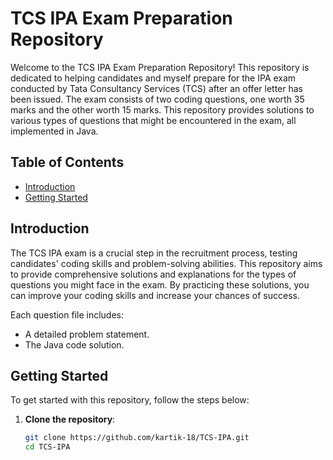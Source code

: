 # TCS IPA Exam Preparation Repository

Welcome to the TCS IPA Exam Preparation Repository! This repository is dedicated to helping candidates and myself prepare for the IPA exam conducted by Tata Consultancy Services (TCS) after an offer letter has been issued. The exam consists of two coding questions, one worth 35 marks and the other worth 15 marks. This repository provides solutions to various types of questions that might be encountered in the exam, all implemented in Java.

## Table of Contents

- [Introduction](#introduction)
- [Getting Started](#getting-started)

## Introduction

The TCS IPA exam is a crucial step in the recruitment process, testing candidates' coding skills and problem-solving abilities. This repository aims to provide comprehensive solutions and explanations for the types of questions you might face in the exam. By practicing these solutions, you can improve your coding skills and increase your chances of success.

Each question file includes:
- A detailed problem statement.
- The Java code solution.

## Getting Started

To get started with this repository, follow the steps below:

1. **Clone the repository**:
   ```bash
   git clone https://github.com/kartik-18/TCS-IPA.git
   cd TCS-IPA

